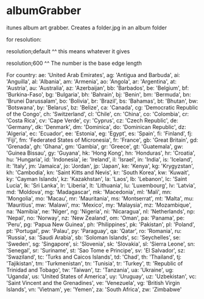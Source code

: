 # albumGrabber
itunes album art grabber. Creates a folder.jpg in an album folder


for resolution:

resolution;default
^^ this means whatever it gives

resolution;600
^^ The number is the base edge length

For country: 
ae: 'United Arab Emirates',
ag: 'Antigua and Barbuda',
ai: 'Anguilla',
al: 'Albania',
am: 'Armenia',
ao: 'Angola',
ar: 'Argentina',
at: 'Austria',
au: 'Australia',
az: 'Azerbaijan',
bb: 'Barbados',
be: 'Belgium',
bf: 'Burkina-Faso',
bg: 'Bulgaria',
bh: 'Bahrain',
bj: 'Benin',
bm: 'Bermuda',
bn: 'Brunei Darussalam',
bo: 'Bolivia',
br: 'Brazil',
bs: 'Bahamas',
bt: 'Bhutan',
bw: 'Botswana',
by: 'Belarus',
bz: 'Belize',
ca: 'Canada',
cg: 'Democratic Republic of the Congo',
ch: 'Switzerland',
cl: 'Chile',
cn: 'China',
co: 'Colombia',
cr: 'Costa Rica',
cv: 'Cape Verde',
cy: 'Cyprus',
cz: 'Czech Republic',
de: 'Germany',
dk: 'Denmark',
dm: 'Dominica',
do: 'Dominican Republic',
dz: 'Algeria',
ec: 'Ecuador',
ee: 'Estonia',
eg: 'Egypt',
es: 'Spain',
fi: 'Finland',
fj: 'Fiji',
fm: 'Federated States of Micronesia',
fr: 'France',
gb: 'Great Britain',
gd: 'Grenada',
gh: 'Ghana',
gm: 'Gambia',
gr: 'Greece',
gt: 'Guatemala',
gw: 'Guinea Bissau',
gy: 'Guyana',
hk: 'Hong Kong',
hn: 'Honduras',
hr: 'Croatia',
hu: 'Hungaria',
id: 'Indonesia',
ie: 'Ireland',
il: 'Israel',
in: 'India',
is: 'Iceland',
it: 'Italy',
jm: 'Jamaica',
jo: 'Jordan',
jp: 'Japan',
ke: 'Kenya',
kg: 'Krygyzstan',
kh: 'Cambodia',
kn: 'Saint Kitts and Nevis',
kr: 'South Korea',
kw: 'Kuwait',
ky: 'Cayman Islands',
kz: 'Kazakhstan',
la: 'Laos',
lb: 'Lebanon',
lc: 'Saint Lucia',
lk: 'Sri Lanka',
lr: 'Liberia',
lt: 'Lithuania',
lu: 'Luxembourg',
lv: 'Latvia',
md: 'Moldova',
mg: 'Madagascar',
mk: 'Macedonia',
ml: 'Mali',
mn: 'Mongolia',
mo: 'Macau',
mr: 'Mauritania',
ms: 'Montserrat',
mt: 'Malta',
mu: 'Mauritius',
mw: 'Malawi',
mx: 'Mexico',
my: 'Malaysia',
mz: 'Mozambique',
na: 'Namibia',
ne: 'Niger',
ng: 'Nigeria',
ni: 'Nicaragua',
nl: 'Netherlands',
np: 'Nepal',
no: 'Norway',
nz: 'New Zealand',
om: 'Oman',
pa: 'Panama',
pe: 'Peru',
pg: 'Papua New Guinea',
ph: 'Philippines',
pk: 'Pakistan',
pl: 'Poland',
pt: 'Portugal',
pw: 'Palau',
py: 'Paraguay',
qa: 'Qatar',
ro: 'Romania',
ru: 'Russia',
sa: 'Saudi Arabia',
sb: 'Soloman Islands',
sc: 'Seychelles',
se: 'Sweden',
sg: 'Singapore',
si: 'Slovenia',
sk: 'Slovakia',
sl: 'Sierra Leone',
sn: 'Senegal',
sr: 'Suriname',
st: 'Sao Tome e Principe',
sv: 'El Salvador',
sz: 'Swaziland',
tc: 'Turks and Caicos Islands',
td: 'Chad',
th: 'Thailand',
tj: 'Tajikistan',
tm: 'Turkmenistan',
tn: 'Tunisia',
tr: 'Turkey',
tt: 'Republic of Trinidad and Tobago',
tw: 'Taiwan',
tz: 'Tanzania',
ua: 'Ukraine',
ug: 'Uganda',
us: 'United States of America',
uy: 'Uruguay',
uz: 'Uzbekistan',
vc: 'Saint Vincent and the Grenadines',
ve: 'Venezuela',
vg: 'British Virgin Islands',
vn: 'Vietnam',
ye: 'Yemen',
za: 'South Africa',
zw: 'Zimbabwe'
